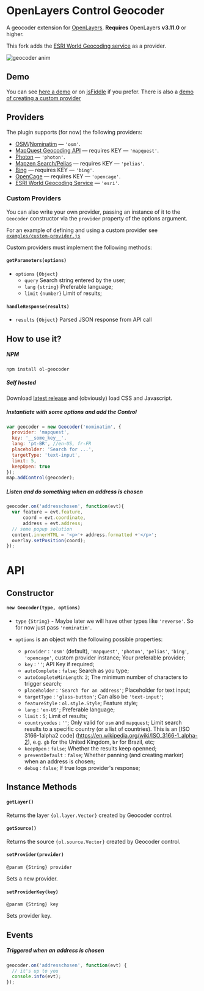 # OpenLayers Control Geocoder

A geocoder extension for [OpenLayers](http://openlayers.org/). **Requires** OpenLayers **v3.11.0** or higher.

 This fork adds the [ESRI World Geocoding service](https://developers.arcgis.com/rest/geocode/api-reference/overview-world-geocoding-service.htm) as a provider.

![geocoder anim](https://raw.githubusercontent.com/jonataswalker/ol-geocoder/screenshots/images/anim.gif)

## Demo
You can see [here a demo](http://rawgit.com/jonataswalker/ol-geocoder/master/examples/control-nominatim.html) or on [jsFiddle](http://jsfiddle.net/jonataswalker/c4qv9afb/) if you prefer. There is also a [demo of creating a custom provider](http://rawgit.com/jonataswalker/ol-geocoder/master/examples/custom-provider.html)

## Providers
The plugin supports (for now) the following providers:

* [OSM](http://www.openstreetmap.org/)/[Nominatim](http://wiki.openstreetmap.org/wiki/Nominatim) &mdash; `'osm'`.
* [MapQuest Geocoding API](http://open.mapquestapi.com/nominatim/) &mdash; requires KEY  &mdash; `'mapquest'`.
* [Photon](http://photon.komoot.de/)  &mdash; `'photon'`.
* [Mapzen Search/Pelias](https://mapzen.com/projects/search) &mdash; requires KEY  &mdash; `'pelias'`.
* [Bing](https://msdn.microsoft.com/pt-br/library/ff701713.aspx) &mdash; requires KEY  &mdash; `'bing'`.
* [OpenCage](https://geocoder.opencagedata.com) &mdash; requires KEY  &mdash; `'opencage'`.
* [ESRI World Geocoding Service](https://developers.arcgis.com/rest/geocode/api-reference/overview-world-geocoding-service.htm) &mdash; `'esri'`.

### Custom Providers
You can also write your own provider, passing an instance of it to the `Geocoder` constructor via the `provider` property of the options argument.

For an example of defining and using a custom provider see [`examples/custom-provider.js`](examples/custom-provider.js)

Custom providers must implement the following methods:

#### `getParameters(options)`

* `options` `{Object}`
    * `query` Search string entered by the user;
    * `lang` `{string}` Preferable language;
    * `limit` `{number}` Limit of results;

#### `handleResponse(results)`

* `results` `{Object}` Parsed JSON response from API call

## How to use it?

##### NPM
`npm install ol-geocoder`

##### Self hosted
Download [latest release](https://github.com/josh-channin/ol-geocoder/releases/latest) and (obviously) load CSS and Javascript.

##### Instantiate with some options and add the Control
```javascript
var geocoder = new Geocoder('nominatim', {
  provider: 'mapquest',
  key: '__some_key__',
  lang: 'pt-BR', //en-US, fr-FR
  placeholder: 'Search for ...',
  targetType: 'text-input',
  limit: 5,
  keepOpen: true
});
map.addControl(geocoder);
```

##### Listen and do something when an address is chosen
```javascript
geocoder.on('addresschosen', function(evt){
  var feature = evt.feature,
      coord = evt.coordinate,
      address = evt.address;
  // some popup solution
  content.innerHTML = '<p>'+ address.formatted +'</p>';
  overlay.setPosition(coord);
});
```

# API

## Constructor

#### `new Geocoder(type, options)`

- `type` `{String}` - Maybe later we will have other types like `'reverse'`. So for now just pass `'nominatim'`.

- `options` is an object with the following possible properties:
  * `provider`             : `'osm'` (default), `'mapquest'`, `'photon'`, `'pelias'`, `'bing'`, `'opencage'`, custom provider instance; Your preferable provider;
  * `key`                  : `''`; API Key if required;
  * `autoComplete`         : `false`; Search as you type;
  * `autoCompleteMinLength`: `2`; The minimum number of characters to trigger search;
  * `placeholder`          : `'Search for an address'`; Placeholder for text input;
  * `targetType`           : `'glass-button'`; Can also be `'text-input'`;
  * `featureStyle`         : `ol.style.Style`; Feature style;
  * `lang`                 : `'en-US'`; Preferable language;
  * `limit`                : `5`; Limit of results;
  * `countrycodes`         : `''`; Only valid for `osm` and `mapquest`; Limit search results to a specific country (or a list of countries). This is an [ISO 3166-1alpha2 code] (https://en.wikipedia.org/wiki/ISO_3166-1_alpha-2), e.g. `gb` for the United Kingdom, `br` for Brazil, etc;
  * `keepOpen`             : `false`; Whether the results keep openned;
  * `preventDefault`       : `false`; Whether panning (and creating marker) when an address is chosen;
  * `debug`                : `false`; If true logs provider's response;

## Instance Methods

#### `getLayer()`
Returns the layer `{ol.layer.Vector}` created by Geocoder control.

#### `getSource()`
Returns the source `{ol.source.Vector}` created by Geocoder control.

#### `setProvider(provider)`

`@param {String} provider`

Sets a new provider.

#### `setProviderKey(key)`

`@param {String} key`

Sets provider key.

## Events

##### Triggered when an address is chosen
```javascript
geocoder.on('addresschosen', function(evt) {
  // it's up to you
  console.info(evt);
});
```
